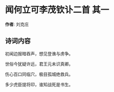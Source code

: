 # 闻何立可李茂钦讣二首  其一

**作者**: 刘克庄

## 诗词内容

初闻边报暗吞声，想见登谯与虏争。

世俗今犹疑许远，君王元未识真卿。

伤心百口同临穴，极目孤城绝救兵。

多少虎臣提将印，谁知战死是书生。

